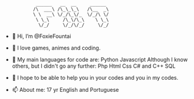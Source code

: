                 ______   __  __     ______                            
               /\  ___\ /\_\_\_\   /\__  _\                           
               \ \  __\ \/_/\_\/_  \/_/\ \/                           
                \ \_\     /\_\/\_\    \ \_\                           
                 \/_/     \/_/\/_/     \/_/                           
                 
- 👋 Hi, I’m @FoxieFountai
- 👀 I love games, animes and coding.
- 🌱 My main languages for code are:
        Python
        Javascript
     Although I know others, but I didn't go any further:
        Php
        Html
        Css
        C# and C++
        SQL
- 💞️ I hope to be able to help you in your codes and you in my codes.

- 📫 About me:
      17 yr
      English and Portuguese
                                                                     
